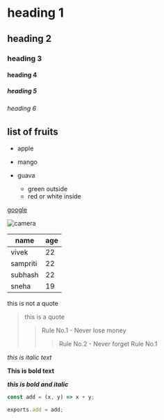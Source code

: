# heading 1
## heading 2
### heading 3
#### heading 4
##### heading 5
###### heading 6

## list of fruits
  * apple
  * mango
  * guava
    
    * green outside
    * red or white inside

[google](https://google.com)

![camera](https://images.unsplash.com/photo-1453728013993-6d66e9c9123a?ixlib=rb-1.2.1&ixid=MnwxMjA3fDB8MHxzZWFyY2h8Mnx8dmlld3xlbnwwfHwwfHw%3D&w=1000&q=80)

name|age
--|--
vivek|22
sampriti|22
subhash|22
sneha|19

this is not a quote
> this is a quote
>> Rule No.1 - Never lose money
>>> Rule No.2 - Never forget Rule No.1

*this is italic text*

**This is bold text**

***this is bold and italic***

```js
const add = (x, y) => x + y;

exports.add = add;
```



